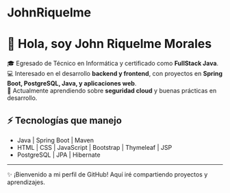 # JohnRiquelme

# 👋 Hola, soy John Riquelme Morales  

🎓 Egresado de Técnico en Informática y certificado como **FullStack Java**.  
💻 Interesado en el desarrollo **backend y frontend**, con proyectos en **Spring Boot, PostgreSQL, Java, y aplicaciones web**.  
🚀 Actualmente aprendiendo sobre **seguridad cloud** y buenas prácticas en desarrollo.  

## ⚡ Tecnologías que manejo
- Java | Spring Boot | Maven  
- HTML | CSS | JavaScript | Bootstrap | Thymeleaf | JSP  
- PostgreSQL | JPA | Hibernate  

---

✨ ¡Bienvenido a mi perfil de GitHub! Aquí iré compartiendo proyectos y aprendizajes.
